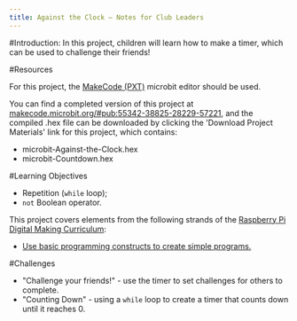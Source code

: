 ```yaml
---
title: Against the Clock — Notes for Club Leaders
---
```


#Introduction:
In this project, children will learn how to make a timer, which can be used to challenge their friends!

#Resources

For this project, the [MakeCode (PXT)](http://jumpto.cc/pxt-new) microbit editor should be used.

You can find a completed version of this project at [makecode.microbit.org/#pub:55342-38825-28229-57221](https://makecode.microbit.org/#pub:55342-38825-28229-57221), and the compiled .hex file can be downloaded by clicking the 'Download Project Materials' link for this project, which contains:

+ microbit-Against-the-Clock.hex
+ microbit-Countdown.hex

#Learning Objectives
+ Repetition (`while` loop);
+ `not` Boolean operator.

This project covers elements from the following strands of the [Raspberry Pi Digital Making Curriculum](http://rpf.io/curriculum):

+ [Use basic programming constructs to create simple programs.](https://www.raspberrypi.org/curriculum/programming/creator)

#Challenges
+ "Challenge your friends!" - use the timer to set challenges for others to complete.
+ "Counting Down" - using a `while` loop to create a timer that counts down until it reaches 0.
